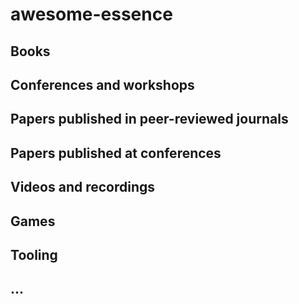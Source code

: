 # awesome-essence

## Books


## Conferences and workshops


## Papers published in peer-reviewed journals


## Papers published at conferences


## Videos and recordings


## Games


## Tooling


## ...

